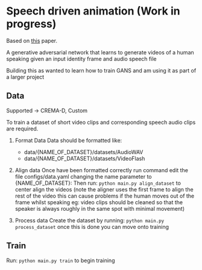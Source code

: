 # Speech driven animation (Work in progress)
Based on [this](https://arxiv.org/pdf/1805.09313.pdf) paper.

A generative adversarial network that learns to generate videos of a human speaking
given an input identity frame and audio speech file

Building this as wanted to learn how to train GANS and am using it as part of a larger project

## Data
Supported -> CREMA-D, Custom

To train a dataset of short video clips and corresponding speech audio clips are required.
1. Format Data
Data should be formatted like:
    - data/{NAME_OF_DATASET}/datasets/AudioWAV
    - data/{NAME_OF_DATASET}/datasets/VideoFlash

2. Align data
Once have been formatted correctly run command edit the file configs/data.yaml changing the name parameter to {NAME_OF_DATASET}:
Then run: `python main.py align_dataset` to center align the videos (note the aligner uses the first frame to align the rest of the video this can cause problems if the human moves out of the frame whilst speaking eg: video clips should be cleaned so that the speaker is always roughly in the same spot with minimal movement)

3. Process data
Create the dataset by running: `python main.py process_dataset` once this is done you can move onto training


## Train
Run: `python main.py train` to begin training


